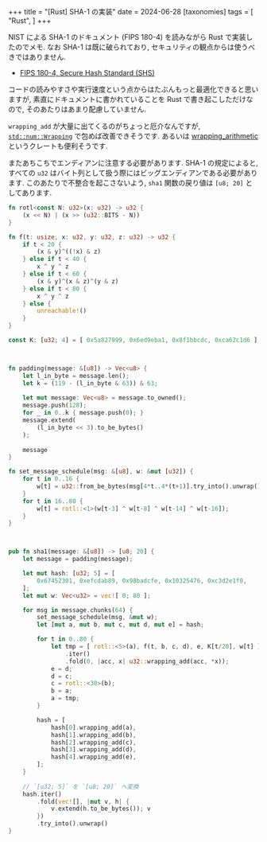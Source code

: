 +++
title = "[Rust] SHA-1 の実装"
date = 2024-06-28
[taxonomies]
tags = [ "Rust", ]
+++

NIST による SHA-1 のドキュメント (FIPS 180-4) を読みながら Rust で実装したのでメモ.
なお SHA-1 は既に破られており, セキュリティの観点からは使うべきではありません.

* [FIPS 180-4, Secure Hash Standard (SHS)](https://csrc.nist.gov/files/pubs/fips/180-4/upd1/final/docs/fips180-4-draft-aug2014.pdf)

コードの読みやすさや実行速度という点からはたぶんもっと最適化できると思いますが,
素直にドキュメントに書かれていることを Rust で書き起こしただけなので, そのあたりはあまり配慮していません.

`wrapping_add` が大量に出てくるのがちょっと厄介なんですが, 
[`std::num::Wrapping`](https://doc.rust-lang.org/std/num/struct.Wrapping.html) で包めば改善できそうです.
あるいは [wrapping_arithmetic](https://crates.io/crates/wrapping_arithmetic) というクレートも便利そうです.

またあちこちでエンディアンに注意する必要があります.
SHA-1 の規定によると, すべての `u32` はバイト列として扱う際にはビッグエンディアンである必要があります.
このあたりで不整合を起こさないよう, `sha1` 関数の戻り値は `[u8; 20]` としてあります.


```rust
fn rotl<const N: u32>(x: u32) -> u32 {
    (x << N) | (x >> (u32::BITS - N))
}

fn f(t: usize, x: u32, y: u32, z: u32) -> u32 {
    if t < 20 {
        (x & y)^((!x) & z)
    } else if t < 40 {
        x ^ y ^ z
    } else if t < 60 {
        (x & y)^(x & z)^(y & z)
    } else if t < 80 {
        x ^ y ^ z
    } else {
        unreachable!()
    }
}

const K: [u32; 4] = [ 0x5a827999, 0x6ed9eba1, 0x8f1bbcdc, 0xca62c1d6 ];



fn padding(message: &[u8]) -> Vec<u8> {
    let l_in_byte = message.len();
    let k = (119 - (l_in_byte & 63)) & 63;
    
    let mut message: Vec<u8> = message.to_owned();
    message.push(128);
    for _ in 0..k { message.push(0); }
    message.extend(
        (l_in_byte << 3).to_be_bytes()
    );
    
    message
}

fn set_message_schedule(msg: &[u8], w: &mut [u32]) {
    for t in 0..16 {
        w[t] = u32::from_be_bytes(msg[4*t..4*(t+1)].try_into().unwrap());
    }
    for t in 16..80 {
        w[t] = rotl::<1>(w[t-3] ^ w[t-8] ^ w[t-14] ^ w[t-16]);
    }
}



pub fn sha1(message: &[u8]) -> [u8; 20] {
    let message = padding(message);

    let mut hash: [u32; 5] = [
        0x67452301, 0xefcdab89, 0x98badcfe, 0x10325476, 0xc3d2e1f0,
    ];
    let mut w: Vec<u32> = vec![ 0; 80 ];

    for msg in message.chunks(64) {
        set_message_schedule(msg, &mut w);
        let [mut a, mut b, mut c, mut d, mut e] = hash;

        for t in 0..80 {
            let tmp = [ rotl::<5>(a), f(t, b, c, d), e, K[t/20], w[t] ]
                .iter()
                .fold(0, |acc, x| u32::wrapping_add(acc, *x));
            e = d;
            d = c;
            c = rotl::<30>(b);
            b = a;
            a = tmp;
        }

        hash = [ 
            hash[0].wrapping_add(a), 
            hash[1].wrapping_add(b), 
            hash[2].wrapping_add(c), 
            hash[3].wrapping_add(d), 
            hash[4].wrapping_add(e), 
        ];
    }
    
    // `[u32; 5]` を `[u8; 20]` へ変換
    hash.iter()
        .fold(vec![], |mut v, h| {
            v.extend(h.to_be_bytes()); v
        })
        .try_into().unwrap()
}
```
